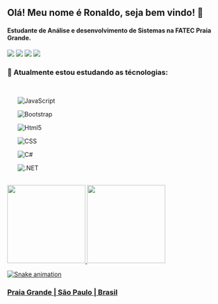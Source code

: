 ## Olá! Meu nome é Ronaldo, seja bem vindo! 👋
#### Estudante de Análise e desenvolvimento de Sistemas na FATEC Praia Grande.
<!DOCTYPE html>
<div  align="left"> 
  <a href="https://cabralporto.github.io/Portifolio/" target="_blank"><img src="https://img.shields.io/website?label=Portifolio&style=for-the-badge&url=https://cabralporto.github.io/Site/" target="_blank"></a>
  <a href="https://www.linkedin.com/in/ronaldo-cabral-porto-992a7b107/" target="_blank"><img src="https://img.shields.io/badge/linkedin-0077B5?style=for-the-badge&logo=linkedin&logoColor=white" target="_blank"></a>
   <a href = "Mailto:ronaldocabralporto@gmail.com"><img src="https://img.shields.io/badge/Gmail-D14836?style=for-the-badge&logo=gmail&logoColor=white" target="_blank"></a>
 	<a href="https://web.whatsapp.com/send?phone=5513996932845" target="_blank"><img src="https://img.shields.io/badge/+55(13)997299704-25D366?style=for-the-badge&logo=whatsapp&logoColor=white" target="_blank"></a>  
</div>


### 🌱 Atualmente estou estudando as técnologias:
<div style="display: inline" align="left"><br>
 <ul>
    <P><img align="center" alt="JavaScript"src= "https://img.shields.io/badge/JavaScript-F7DF1E?style=for-the-badge&logo=javascript&logoColor=black" /></p>
    <P><img align="center" alt="Bootstrap"src= "https://img.shields.io/badge/Bootstrap-563D7C?style=for-the-badge&logo=bootstrap&logoColor=white" /></p>  
    <P><img align="center" alt="Html5"src= "https://img.shields.io/badge/HTML5-E34F26?style=for-the-badge&logo=html5&logoColor=white" /></p> 
    <P><img align="center" alt="CSS"src= "https://img.shields.io/badge/CSS-239120?&style=for-the-badge&logo=css3&logoColor=white" /></p>
    <P><img align="center" alt="C#"src= "https://img.shields.io/badge/C%23-239120?style=for-the-badge&logo=c-sharp&logoColor=white" /></p>
    <P><img align="center" alt=".NET"src= "https://img.shields.io/badge/.NET-5C2D91?style=for-the-badge&logo=.net&logoColor=white" /> </p> 
 </ul>
</div>
<br>
<div align="left">
  <a href="https://github.com/cabralPorto/cabralPorto">
  <img height="180em" src="https://github-readme-stats.vercel.app/api?username=cabralPorto&show_icons=true&theme=dracula&include_all_commits=true&count_private=true"/>
  <img height="180em" src="https://github-readme-stats.vercel.app/api/top-langs/?username=cabralPorto&layout=compact&langs_count=7&theme=dracula"/>
</div>

  ![Snake animation](https://github.com/cabralPorto/cabralPorto/blob/output/github-contribution-grid-snake.svg)
</div>

### Praia Grande | São Paulo | Brasil ###
